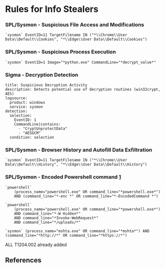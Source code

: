 # Rules for Info Stealers



### SPL/Sysmon - Suspicious File Access and Modifications

```
`sysmon` EventID=11 TargetFilename IN ("*\\Chrome\\User Data\\Default\\Cookies", "*\\Edge\\User Data\\Default\\Cookies")
```

### SPL/Sysmon - Suspicious Process Execution

```
`sysmon` EventID=1 Image="*python.exe" CommandLine="*decrypt_value*"
```

### Sigma - Decryption Detection

```
title: Suspicious Decryption Activity
description: Detects potential use of decryption routines (win32crypt, AES)
logsource:
  product: windows
  service: sysmon
detection:
  selection:
    EventID: 1
    CommandLine|contains:
      - "CryptUnprotectData"
      - "AESGCM"
  condition: selection
```

### SPL/Sysmon - Browser History and Autofill Data Exfiltration
```
`sysmon` EventID=11 TargetFilename IN ("*\\Chrome\\User Data\\Default\\History", "*\\Edge\\User Data\\Default\\History")
```

### SPL/Sysmon - Encoded Powershell command [1]

```
`powershell`
    (process_name="powershell.exe" OR command_line="*powershell.exe*")
    AND (command_line="*-enc *" OR command_line="*-EncodedCommand *")
```


```
`powershell`
    (process_name="powershell.exe" OR command_line="*powershell.exe*")
    AND command_line="*-W Hidden*"
    AND command_line="*Invoke-WebRequest*"
    AND command_line="*/uploads/*"
```

```
`sysmon` (process_name="mshta.exe" OR command_line="*mshta*") AND (command_line="*http://*" OR command_line="*https://*")
```

ALL T1204.002 already added



## References
[1]: https://www.group-ib.com/blog/clickfix-the-social-engineering-technique-hackers-use-to-manipulate-victims
[2]: https://0xmrmagnezi.github.io/malware%20analysis/LummaStealer/
